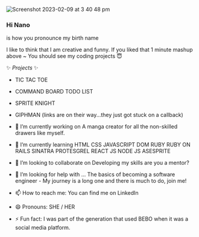 
![Screenshot 2023-02-09 at 3 40 48 pm](https://user-images.githubusercontent.com/116997107/217727808-426d737c-3b0a-4d5d-b187-f92788f8afeb.png)
### Hi Nano 
is how you pronounce my birth name

I like to think that I am creative and funny. If you liked that 1 minute mashup above ~ You should see my coding projects :innocent:

✨ _Projects_ ✨
- TIC TAC TOE
- COMMAND BOARD TODO LIST
- SPRITE KNIGHT
- GIPHMAN
(links are on their way...they just got stuck on a callback)

- 🔭 I’m currently working on
A manga creator for all the non-skilled drawers like myself.

- 🌱 I’m currently learning
HTML
CSS
JAVASCRIPT
DOM
RUBY
RUBY ON RAILS
SINATRA
PROTESGREL
REACT JS
NODE JS
ASESPRITE

- 👯 I’m looking to collaborate on
Developing my skills are you a mentor?

- 🤔 I’m looking for help with ...
The basics of becoming a software engineer - My journey is a long one and there is much to do, join me!

- 📫 How to reach me: 
You can find me on LinkedIn 

- 😄 Pronouns: 
SHE / HER 

- ⚡ Fun fact:
I was part of the generation that used BEBO when it was a social media platform.
